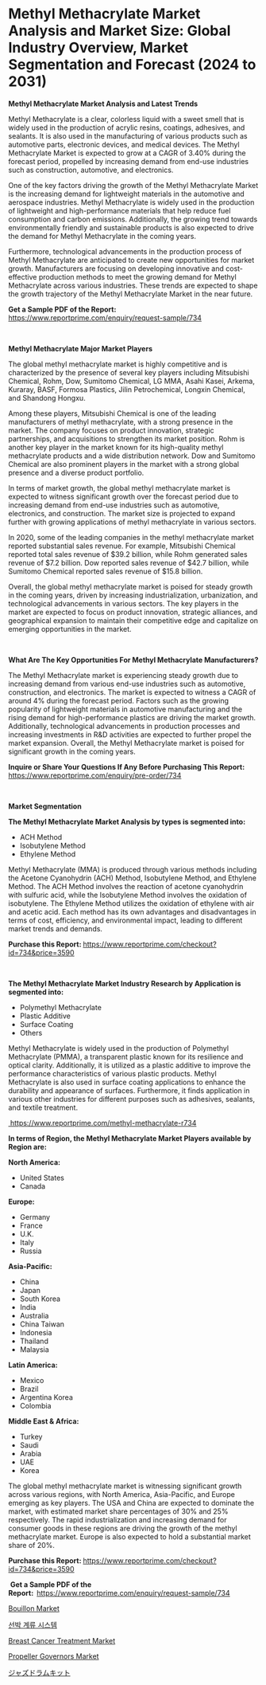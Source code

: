<p><h1>Methyl Methacrylate Market Analysis and Market Size: Global Industry Overview, Market Segmentation and Forecast (2024 to 2031)</h1></p><p><strong>Methyl Methacrylate Market Analysis and Latest Trends</strong></p>
<p><p>Methyl Methacrylate is a clear, colorless liquid with a sweet smell that is widely used in the production of acrylic resins, coatings, adhesives, and sealants. It is also used in the manufacturing of various products such as automotive parts, electronic devices, and medical devices. The Methyl Methacrylate Market is expected to grow at a CAGR of 3.40% during the forecast period, propelled by increasing demand from end-use industries such as construction, automotive, and electronics.</p><p>One of the key factors driving the growth of the Methyl Methacrylate Market is the increasing demand for lightweight materials in the automotive and aerospace industries. Methyl Methacrylate is widely used in the production of lightweight and high-performance materials that help reduce fuel consumption and carbon emissions. Additionally, the growing trend towards environmentally friendly and sustainable products is also expected to drive the demand for Methyl Methacrylate in the coming years.</p><p>Furthermore, technological advancements in the production process of Methyl Methacrylate are anticipated to create new opportunities for market growth. Manufacturers are focusing on developing innovative and cost-effective production methods to meet the growing demand for Methyl Methacrylate across various industries. These trends are expected to shape the growth trajectory of the Methyl Methacrylate Market in the near future.</p></p>
<p><strong>Get a Sample PDF of the Report:&nbsp;</strong> <a href="https://www.reportprime.com/enquiry/request-sample/734">https://www.reportprime.com/enquiry/request-sample/734</a></p>
<p>&nbsp;</p>
<p><strong>Methyl Methacrylate Major Market Players</strong></p>
<p><p>The global methyl methacrylate market is highly competitive and is characterized by the presence of several key players including Mitsubishi Chemical, Rohm, Dow, Sumitomo Chemical, LG MMA, Asahi Kasei, Arkema, Kuraray, BASF, Formosa Plastics, Jilin Petrochemical, Longxin Chemical, and Shandong Hongxu.</p><p>Among these players, Mitsubishi Chemical is one of the leading manufacturers of methyl methacrylate, with a strong presence in the market. The company focuses on product innovation, strategic partnerships, and acquisitions to strengthen its market position. Rohm is another key player in the market known for its high-quality methyl methacrylate products and a wide distribution network. Dow and Sumitomo Chemical are also prominent players in the market with a strong global presence and a diverse product portfolio.</p><p>In terms of market growth, the global methyl methacrylate market is expected to witness significant growth over the forecast period due to increasing demand from end-use industries such as automotive, electronics, and construction. The market size is projected to expand further with growing applications of methyl methacrylate in various sectors.</p><p>In 2020, some of the leading companies in the methyl methacrylate market reported substantial sales revenue. For example, Mitsubishi Chemical reported total sales revenue of $39.2 billion, while Rohm generated sales revenue of $7.2 billion. Dow reported sales revenue of $42.7 billion, while Sumitomo Chemical reported sales revenue of $15.8 billion.</p><p>Overall, the global methyl methacrylate market is poised for steady growth in the coming years, driven by increasing industrialization, urbanization, and technological advancements in various sectors. The key players in the market are expected to focus on product innovation, strategic alliances, and geographical expansion to maintain their competitive edge and capitalize on emerging opportunities in the market.</p></p>
<p>&nbsp;</p>
<p><strong>What Are The Key Opportunities For Methyl Methacrylate Manufacturers?</strong></p>
<p><p>The Methyl Methacrylate market is experiencing steady growth due to increasing demand from various end-use industries such as automotive, construction, and electronics. The market is expected to witness a CAGR of around 4% during the forecast period. Factors such as the growing popularity of lightweight materials in automotive manufacturing and the rising demand for high-performance plastics are driving the market growth. Additionally, technological advancements in production processes and increasing investments in R&D activities are expected to further propel the market expansion. Overall, the Methyl Methacrylate market is poised for significant growth in the coming years.</p></p>
<p><strong>Inquire or Share Your Questions If Any Before Purchasing This Report:</strong> <a href="https://www.reportprime.com/enquiry/pre-order/734">https://www.reportprime.com/enquiry/pre-order/734</a></p>
<p>&nbsp;</p>
<p><strong>Market Segmentation</strong></p>
<p><strong>The Methyl Methacrylate Market Analysis by types is segmented into:</strong></p>
<p><ul><li>ACH Method</li><li>Isobutylene Method</li><li>Ethylene Method</li></ul></p>
<p><p>Methyl Methacrylate (MMA) is produced through various methods including the Acetone Cyanohydrin (ACH) Method, Isobutylene Method, and Ethylene Method. The ACH Method involves the reaction of acetone cyanohydrin with sulfuric acid, while the Isobutylene Method involves the oxidation of isobutylene. The Ethylene Method utilizes the oxidation of ethylene with air and acetic acid. Each method has its own advantages and disadvantages in terms of cost, efficiency, and environmental impact, leading to different market trends and demands.</p></p>
<p><strong>Purchase this Report:&nbsp;</strong><a href="https://www.reportprime.com/checkout?id=734&price=3590">https://www.reportprime.com/checkout?id=734&price=3590</a></p>
<p>&nbsp;</p>
<p><strong>The Methyl Methacrylate Market Industry Research by Application is segmented into:</strong></p>
<p><ul><li>Polymethyl Methacrylate</li><li>Plastic Additive</li><li>Surface Coating</li><li>Others</li></ul></p>
<p><p>Methyl Methacrylate is widely used in the production of Polymethyl Methacrylate (PMMA), a transparent plastic known for its resilience and optical clarity. Additionally, it is utilized as a plastic additive to improve the performance characteristics of various plastic products. Methyl Methacrylate is also used in surface coating applications to enhance the durability and appearance of surfaces. Furthermore, it finds application in various other industries for different purposes such as adhesives, sealants, and textile treatment.</p></p>
<p><a href="https://www.reportprime.com/methyl-methacrylate-r734">&nbsp;https://www.reportprime.com/methyl-methacrylate-r734</a></p>
<p><strong>In terms of Region, the Methyl Methacrylate Market Players available by Region are:</strong></p>
<p>
    <p> <strong> North America: </strong>
        <ul>
            <li>United States</li>
            <li>Canada</li>
        </ul>
        </p> 
    <p> <strong> Europe: </strong>
        <ul>
            <li>Germany</li>
            <li>France</li>
            <li>U.K.</li>
            <li>Italy</li>
            <li>Russia</li>
        </ul>
        </p> 
    <p> <strong> Asia-Pacific: </strong>
        <ul>
            <li>China</li>
            <li>Japan</li>
            <li>South Korea</li>
            <li>India</li>
            <li>Australia</li>
            <li>China Taiwan</li>
            <li>Indonesia</li>
            <li>Thailand</li>
            <li>Malaysia</li>
        </ul>
        </p> 
    <p> <strong> Latin America: </strong>
        <ul>
            <li>Mexico</li>
            <li>Brazil</li>
            <li>Argentina Korea</li>
            <li>Colombia</li>
        </ul>
        </p> 
    <p> <strong> Middle East & Africa: </strong>
        <ul>
            <li>Turkey</li>
            <li>Saudi</li>
            <li>Arabia</li>
            <li>UAE</li>
            <li>Korea</li>
        </ul>
    </p>
    </p>
<p><p>The global methyl methacrylate market is witnessing significant growth across various regions, with North America, Asia-Pacific, and Europe emerging as key players. The USA and China are expected to dominate the market, with estimated market share percentages of 30% and 25% respectively. The rapid industrialization and increasing demand for consumer goods in these regions are driving the growth of the methyl methacrylate market. Europe is also expected to hold a substantial market share of 20%.</p></p>
<p><strong>Purchase this Report: </strong><a href="https://www.reportprime.com/checkout?id=734&price=3590">https://www.reportprime.com/checkout?id=734&price=3590</a></p>
<p>&nbsp;<strong>Get a Sample PDF of the Report:&nbsp;&nbsp;</strong><a href="https://www.reportprime.com/enquiry/request-sample/734">https://www.reportprime.com/enquiry/request-sample/734</a></p>
<p><strong></strong></p>
<p><p><a href="https://issuu.com/reportprime-2/docs/bouillon-market-size-2030.pptx">Bouillon Market</a></p><p><a href="https://medium.com/@jonatanjast1928/%EC%84%A0%EB%B0%95-%ED%8F%AC%EC%9E%A5-%EC%8B%9C%EC%8A%A4%ED%85%9C-%EC%8B%9C%EC%9E%A5-%EA%B8%80%EB%A1%9C%EB%B2%8C-%EB%B0%8F-%EC%A7%80%EC%97%AD-%EB%B6%84%EC%84%9D-%EC%A7%80%EC%97%AD-%EA%B5%AD%EA%B0%80-%EC%88%98%EC%A4%80%EC%9D%98-%EB%B6%84%EC%84%9D-%EB%B0%8F-%EA%B2%BD%EC%9F%81-%ED%92%8D%EA%B2%BD%EC%97%90-%EC%A3%BC%EB%AA%A9-50accd91d444">선박 계류 시스템</a></p><p><a href="https://issuu.com/reportprime-2/docs/breast-cancer-treatment-market-size-2030.pptx">Breast Cancer Treatment Market</a></p><p><a href="https://www.linkedin.com/pulse/global-propeller-governors-market-trends-insights-growth-dvuac">Propeller Governors Market</a></p><p><a href="https://medium.com/@pollynsatcherayted345/%E3%82%B0%E3%83%AD%E3%83%BC%E3%83%90%E3%83%AB%E3%82%B8%E3%83%A3%E3%82%BA%E3%83%89%E3%83%A9%E3%83%A0%E3%82%AD%E3%83%83%E3%83%88%E5%B8%82%E5%A0%B4-%E3%82%A2%E3%83%97%E3%83%AA%E3%82%B1%E3%83%BC%E3%82%B7%E3%83%A7%E3%83%B3-%E3%82%A8%E3%83%B3%E3%83%89%E3%83%A6%E3%83%BC%E3%82%B9%E7%94%A3%E6%A5%AD-%E3%82%BF%E3%82%A4%E3%83%97-%E8%A8%AD%E5%82%99-%E3%81%8A%E3%82%88%E3%81%B3%E5%9C%B0%E5%9F%9F%E3%81%AB%E7%84%A6%E7%82%B9%E3%82%92%E5%BD%93%E3%81%A6%E3%81%9F%E5%88%86%E6%9E%90%E3%81%A8%E4%BA%88%E6%B8%AC-2024%E5%B9%B4%E3%81%8B%E3%82%892031%E5%B9%B4%E3%81%BE%E3%81%A7-025a9ec0e544">ジャズドラムキット</a></p></p>